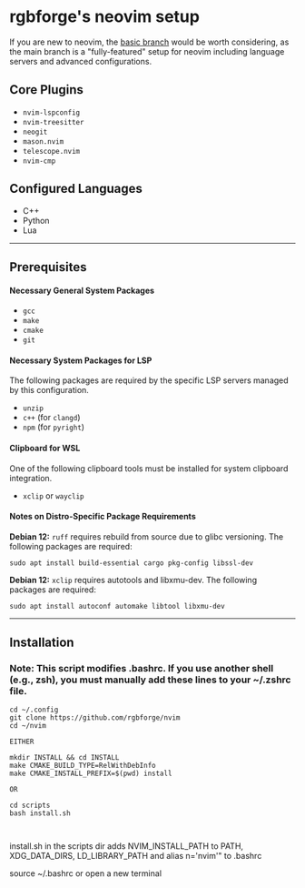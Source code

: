 # rgbforge's neovim setup

If you are new to neovim, the [basic branch](https://github.com/rgbforge/nvim/tree/basic) would be worth considering, as the main branch is a "fully-featured" setup for neovim including language servers and advanced configurations.


## Core Plugins

* `nvim-lspconfig`
* `nvim-treesitter`
* `neogit`
* `mason.nvim`
* `telescope.nvim`
* `nvim-cmp`

## Configured Languages

* C++
* Python
* Lua

---

## Prerequisites

#### Necessary General System Packages

* `gcc`
* `make`
* `cmake`
* `git`

#### Necessary System Packages for LSP
The following packages are required by the specific LSP servers managed by this configuration.

* `unzip`
* `c++` (for `clangd`)
* `npm` (for `pyright`)

#### Clipboard for WSL
One of the following clipboard tools must be installed for system clipboard integration.

* `xclip` or `wayclip` 



#### Notes on Distro-Specific Package Requirements

**Debian 12:** `ruff` requires rebuild from source due to glibc versioning. The following packages are required:

```
sudo apt install build-essential cargo pkg-config libssl-dev
```
**Debian 12:** `xclip` requires autotools and libxmu-dev. The following packages are required:
```
sudo apt install autoconf automake libtool libxmu-dev
```

---

## Installation

### Note: This script modifies .bashrc. If you use another shell (e.g., zsh), you must manually add these lines to your ~/.zshrc file.

```
cd ~/.config
git clone https://github.com/rgbforge/nvim
cd ~/nvim

EITHER

mkdir INSTALL && cd INSTALL
make CMAKE_BUILD_TYPE=RelWithDebInfo
make CMAKE_INSTALL_PREFIX=$(pwd) install

OR

cd scripts
bash install.sh



```





install.sh in the scripts dir adds NVIM_INSTALL_PATH to PATH, XDG_DATA_DIRS, LD_LIBRARY_PATH
and alias n='nvim'" to .bashrc

source ~/.bashrc or open a new terminal


